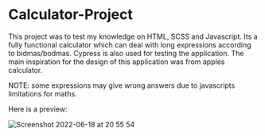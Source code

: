 # Calculator-Project

This project was to test my knowledge on HTML, SCSS and Javascript. Its a fully functional calculator which can deal with long expressions according to bidmas/bodmas. Cypress is also used for testing the application. The main inspiration for the design of this application was from apples calculator. 

NOTE: some expressions may give wrong answers due to javascripts limitations for maths.

Here is a preview:

![Screenshot 2022-06-18 at 20 55 54](https://user-images.githubusercontent.com/83434812/174455355-1e06e8d5-5a02-44f5-9e80-828bbe5f2b38.png)
